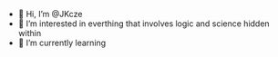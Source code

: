 - 👋 Hi, I’m @JKcze
- 👀 I’m interested in everthing that involves logic and science hidden within 
- 🌱 I’m currently learning 
